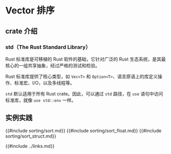 # Vector 排序

<!--
> [algorithms/sorting.md](https://github.com/zzy/rust-cookbook-zh-cn/blob/master/src/algorithms/sorting.md)
> <br />
> commit - 1758f63077836b734be0d62c550403c220056aa2 - 2020.09.06
-->

## crate 介绍

### std（The Rust Standard Library）

Rust 标准库是可移植的 Rust 软件的基础，它针对广泛的 Rust 生态系统，是其最核心的一组共享抽象，经过严格的测试和检验。

Rust 标准库提供了核心类型，如 `Vec<T>` 和 `Option<T>`、语言原语上的库定义操作、标准宏、I/O，以及多线程等。

`std` 默认适用于所有 Rust crate。因此，可以通过 `std` 路径，在 `use` 语句中访问标准库，就像 `use std::env` 一样。

## 实例实践

{{#include sorting/sort.md}}
{{#include sorting/sort_float.md}}
{{#include sorting/sort_struct.md}}

{{#include ../links.md}}
